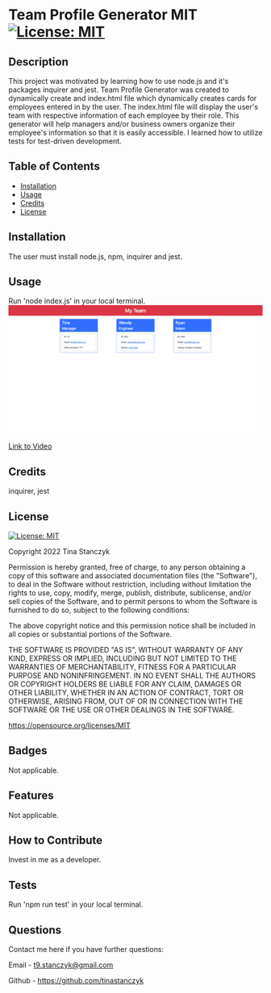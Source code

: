 # Team Profile Generator MIT [![License: MIT](https://img.shields.io/badge/License-MIT-yellow.svg)](https://opensource.org/licenses/MIT)
  ## Description
  This project was motivated by learning how to use node.js and it's packages inquirer and jest. Team Profile Generator was created to dynamically create and index.html file which dynamically creates cards for employees entered in by the user. The index.html file will display the user's team with respective information of each employee by their role. This generator will help managers and/or business owners organize their employee's information so that it is easily accessible. I learned how to utilize tests for test-driven development.

  ## Table of Contents
  - [Installation](#installation)
  - [Usage](#usage)
  - [Credits](#credits)
  - [License](#license)
  
  ## Installation
  The user must install node.js, npm, inquirer and jest.

  ## Usage
  Run 'node index.js' in your local terminal.
  ![image](./teamGen-screenshot.png)

  [Link to Video](https://drive.google.com/file/d/15g8fzTyhKxoVs1-rofxSI0967NcJ2n-Y/view?usp=sharing)
  
  ## Credits
  inquirer, jest

  ## License
  [![License: MIT](https://img.shields.io/badge/License-MIT-yellow.svg)](https://opensource.org/licenses/MIT)

  Copyright 2022 Tina Stanczyk

  Permission is hereby granted, free of charge, to any person obtaining a copy of this software and associated documentation files (the "Software"), to deal in the Software without restriction, including without limitation the rights to use, copy, modify, merge, publish, distribute, sublicense, and/or sell copies of the Software, and to permit persons to whom the Software is furnished to do so, subject to the following conditions:
  
  The above copyright notice and this permission notice shall be included in all copies or substantial portions of the Software.
  
  THE SOFTWARE IS PROVIDED "AS IS", WITHOUT WARRANTY OF ANY KIND, EXPRESS OR IMPLIED, INCLUDING BUT NOT LIMITED TO THE WARRANTIES OF MERCHANTABILITY, FITNESS FOR A PARTICULAR PURPOSE AND NONINFRINGEMENT. IN NO EVENT SHALL THE AUTHORS OR COPYRIGHT HOLDERS BE LIABLE FOR ANY CLAIM, DAMAGES OR OTHER LIABILITY, WHETHER IN AN ACTION OF CONTRACT, TORT OR OTHERWISE, ARISING FROM, OUT OF OR IN CONNECTION WITH THE SOFTWARE OR THE USE OR OTHER DEALINGS IN THE SOFTWARE.
  
  

  https://opensource.org/licenses/MIT

  ## Badges
  Not applicable.

  ## Features
  Not applicable.

  ## How to Contribute
  Invest in me as a developer.

  ## Tests
  Run 'npm run test' in your local terminal.

  ## Questions
  Contact me here if you have further questions: 

  Email - t9.stanczyk@gmail.com 

  Github - https://github.com/tinastanczyk 